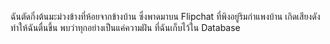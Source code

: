 ﻿ฉันตัดกิ่งต้นมะม่วงข้างที่ห้อยจากข้างบ้าน
ซึ่งพาดมาบน Flipchat ที่พิงอยู่ริมกำแพงบ้าน
เกิดเสียงดัง ทำให้ฉันตื่นขึ้น พบว่าทุกอย่างเป็นแค่ความฝัน ที่ฉันเก็บไว้ใน Database
